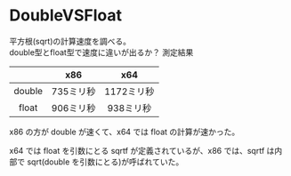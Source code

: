 # DoubleVSFloat
平方根(sqrt)の計算速度を調べる。  
double型とfloat型で速度に違いが出るか？
測定結果

||x86|x64|
|:--:|:--:|:--:|
|double|735ミリ秒|1172ミリ秒|
|float|906ミリ秒|938ミリ秒|

x86 の方が double が速くて、x64 では float の計算が速かった。

x64 では float を引数にとる sqrtf が定義されているが、x86 では、sqrtf は内部で sqrt(double を引数にとる)が呼ばれていた。
